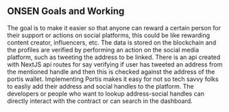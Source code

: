 ## ONSEN Goals and Working

The goal is to make it easier so that anyone can reward a certain person for their support or actions on social platforms, this could be like rewarding content creator, influencers, etc.
The data is stored on the blockchain and the profiles are verified by performing an action on the social media platform, such as tweeting the address to be linked.
There is an api created with NextJS api routes for say verifying if user has tweeted an address from the mentioned handle and then this is checked against the address of the portis wallet.
Implementing Portis makes it easy for not so tech savvy folks to easliy add their address and social handles to the platform.
The developers or people who want to lookup address-social handles can directly interact with the contract or can search in the dashboard. 
